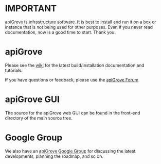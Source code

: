 IMPORTANT
=========
apiGrove is infrastructure software. It is best to install and run it on a box or instance that is not being used for other purposes. Even if you never read documentation, now is a good time to start. Thank you. 


apiGrove
========

Please see the <a href="https://github.com/apigrove/apigrove/wiki">wiki</a> for the latest 
build/installation documentation and tutorials. 

If you have questions or feedback, please use the <a href="http://apigrove.net/forum/">apiGrove Forum</a>.


apiGrove GUI
============

The source for the apiGrove web GUI can be found in the front-end directory of the main source tree. 


Google Group
============
We also have an <a href="https://groups.google.com/a/apigrove.net/d/forum/apigrove">apiGrove Google Group</a> for discussing the latest developments, planning the roadmap, and so on.
